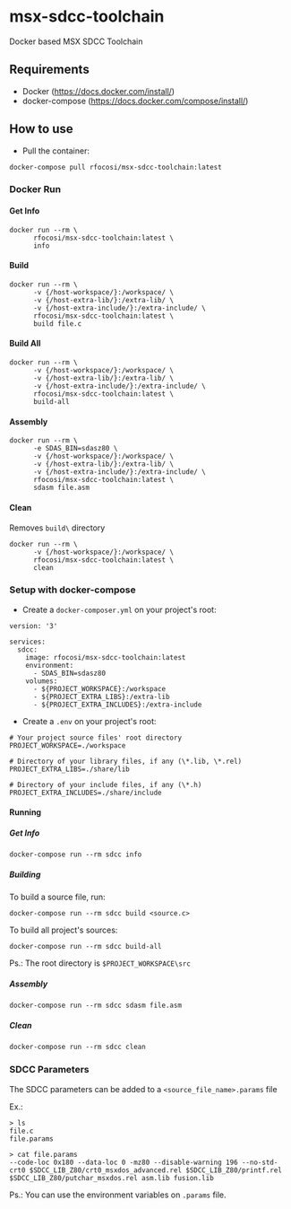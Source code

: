 # msx-sdcc-toolchain
Docker based MSX SDCC Toolchain

## Requirements

- Docker (https://docs.docker.com/install/)
- docker-compose (https://docs.docker.com/compose/install/)

## How to use

- Pull the container:

`docker-compose pull rfocosi/msx-sdcc-toolchain:latest`

### Docker Run

#### Get Info
```
docker run --rm \
      rfocosi/msx-sdcc-toolchain:latest \
      info
```

#### Build
```
docker run --rm \
      -v {/host-workspace/}:/workspace/ \
      -v {/host-extra-lib/}:/extra-lib/ \
      -v {/host-extra-include/}:/extra-include/ \
      rfocosi/msx-sdcc-toolchain:latest \
      build file.c
```

#### Build All
```
docker run --rm \
      -v {/host-workspace/}:/workspace/ \
      -v {/host-extra-lib/}:/extra-lib/ \
      -v {/host-extra-include/}:/extra-include/ \
      rfocosi/msx-sdcc-toolchain:latest \
      build-all
```

#### Assembly
```
docker run --rm \
      -e SDAS_BIN=sdasz80 \
      -v {/host-workspace/}:/workspace/ \
      -v {/host-extra-lib/}:/extra-lib/ \
      -v {/host-extra-include/}:/extra-include/ \
      rfocosi/msx-sdcc-toolchain:latest \
      sdasm file.asm
```

#### Clean
Removes `build\` directory
```
docker run --rm \
      -v {/host-workspace/}:/workspace/ \
      rfocosi/msx-sdcc-toolchain:latest \
      clean
```

### Setup with docker-compose

- Create a `docker-composer.yml` on your project's root:

```
version: '3'

services:
  sdcc:
    image: rfocosi/msx-sdcc-toolchain:latest
    environment:
      - SDAS_BIN=sdasz80
    volumes:
      - ${PROJECT_WORKSPACE}:/workspace
      - ${PROJECT_EXTRA_LIBS}:/extra-lib
      - ${PROJECT_EXTRA_INCLUDES}:/extra-include
```

- Create a `.env` on your project's root:

```
# Your project source files' root directory
PROJECT_WORKSPACE=./workspace

# Directory of your library files, if any (\*.lib, \*.rel)
PROJECT_EXTRA_LIBS=./share/lib

# Directory of your include files, if any (\*.h)
PROJECT_EXTRA_INCLUDES=./share/include
```

#### Running

##### Get Info

`docker-compose run --rm sdcc info`

##### Building

To build a source file, run:

`docker-compose run --rm sdcc build <source.c>`

To build all project's sources:

`docker-compose run --rm sdcc build-all`

Ps.: The root directory is `$PROJECT_WORKSPACE\src`

##### Assembly

```
docker-compose run --rm sdcc sdasm file.asm
```

##### Clean

`docker-compose run --rm sdcc clean`


### SDCC Parameters
The SDCC parameters can be added to a `<source_file_name>.params` file

Ex.:

```
> ls
file.c
file.params

> cat file.params
--code-loc 0x180 --data-loc 0 -mz80 --disable-warning 196 --no-std-crt0 $SDCC_LIB_Z80/crt0_msxdos_advanced.rel $SDCC_LIB_Z80/printf.rel $SDCC_LIB_Z80/putchar_msxdos.rel asm.lib fusion.lib
```

Ps.: You can use the environment variables on `.params` file.
